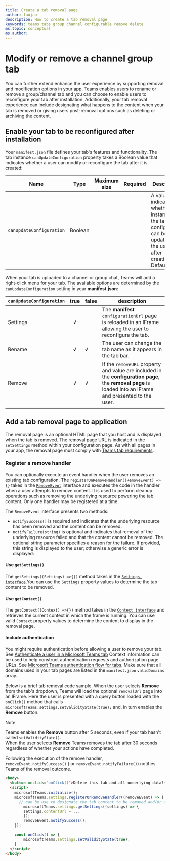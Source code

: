 ```yaml
---
title: Create a tab removal page
author: laujan
description: How to create a tab removal page
keywords: teams tabs group channel configurable remove delete
ms.topic: conceptual
ms.author: 
---
```


# Modify or remove a channel group tab

You can further extend enhance the user experience by supporting removal and modification options in your app. Teams enables users to rename or remove a group/channel tab and you can choose to enable users to reconfigure your tab after installation. Additionally, your tab removal experience can include designating what happens to the content when your tab is removed or giving users post-removal options such as deleting or archiving the content.

## Enable your tab to be reconfigured after installation

Your `manifest.json` file defines your tab's features and functionality. The tab instance `canUpdateConfiguration` property takes a Boolean value that indicates whether a user can modify or reconfigure the tab after it is created:

|Name| Type| Maximum size | Required | Description|
|---|---|---|---|---|
|`canUpdateConfiguration`|Boolean|||A value indicating whether an instance of the tab's configuration can be updated by the user after creation. Default: `true`|

When your tab is uploaded to a channel or group chat, Teams will add a right-click menu for your tab. The available options are determined by the `canUpdateConfiguration` setting in your **manifest.json**:

| `canUpdateConfiguration`| true   | false | description |
| ----------------------- | :----: | ----- | ----------- |
|     Settings            |   √    |       |The **manifest** `configurationUrl` page is reloaded in an IFrame allowing the user to reconfigure the tab.  |
|     Rename              |   √    |   √   | The user can change the tab name as it appears in the tab bar.          |
|     Remove              |   √    |   √   |  If the  `removeURL` property and value are included in the **configuration page**, the **removal page** is loaded into an IFrame and presented to the user.          |
|||||

## Add a tab removal page to application

The removal page is an optional HTML page that you host and is displayed when the tab is removed. The removal page URL is indicated in the `setSettings` method within your configuration page. As with all pages in your app, the removal page must comply with [Teams tab requirements](~/platform/tabs/how-to/extend-app-with-tab.md).

### Register a remove handler

You can optionally execute an event handler when the user removes an existing tab configuration. The `registerOnRemoveHandler((RemoveEvent) => {}` takes in the [`RemoveEvent`](~javascript/api/@microsoft/teams-js/microsoftteams.settings.removeevent?view=msteams-client-js-latest.md) interface and executes the code in the handler when a user attempts to remove content. It is used to perform cleanup operations such as removing the underlying resource powering the tab content. Only one handler may be registered at a time.

The `RemoveEvent` interface presents two methods:

* `notifySuccess()` is required and indicates that the underlying resource has been removed and the content can be removed.
* `notifyFailure(string)` is optional and indicates that removal of the underlying resource failed and that the content cannot be removed. The optional string parameter specifies a reason for the failure. If provided, this string is displayed to the user; otherwise a generic error is displayed:

#### Use `getSettings()`

The `getSettings((Settings) =>{})` method takes in the [`Settings interface`](~/javascript/api/@microsoft/teams-js/microsoftteams.settings.settings?view=msteams-client-js-latest).You can use the `Settings` property values to determine the tab content to be removed.

#### Use `getContext()`

The `getContext((Context) =>{})` method takes in the [`Context interface`](~/javascript/api/@microsoft/teams-js/microsoftteams.context?view=msteams-client-js-latest) and retrieves the current context in which the frame is running. You can use valid `Context` property values to determine the content to display in the removal page.

#### Include authentication

You might require authentication before allowing a user to remove your tab. See [Authenticate a user in a Microsoft Teams tab](foo.md) Context information can be used to help construct authentication requests and authorization page URLs. See [Microsoft Teams authentication flow for tabs](foo.md). Make sure that all domains used in your tab pages are listed in the `manifest.json` `validDomains` array.

Below is a brief tab removal code sample. When the user selects **Remove** from the tab's dropdown, Teams will load the optional `removalUrl` page into an IFrame. Here the user is presented with a query button loaded with the `onClick()` method that calls `microsoftTeams.settings.setValidityState(true);` and, in turn enables the **Remove** button.

>[!NOTE]
>Teams enables the **Remove** button after 5 seconds, even if your tab hasn't called `setValidityState()`.\
>When the user selects **Remove** Teams removes the tab after 30 seconds regardless of whether your actions have completed.

Following the execution of the remove handler, `removeEvent.notifySuccess()` ( or `removeEvent.notifyFailure()`) notifies Teams of the removal outcome.

```html
<body>
  <button onclick="onClick()">Delete this tab and all underlying data?</button>
  <script>
    microsoftTeams.initialize();
    microsoftTeams.settings.registerOnRemoveHandler((removeEvent) => {
      // can be use to designate the tab content to be removed and/or archived
        microsoftTeams.settings.getSettings((settings) => {
        settings.contentUrl = ...
        });
        removeEvent.notifySuccess();
    });

    const onClick() => {
        microsoftTeams.settings.setValidityState(true);
    }
  </script>
</body>

```
